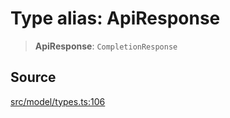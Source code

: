 # Type alias: ApiResponse

> **ApiResponse**: `CompletionResponse`

## Source

[src/model/types.ts:106](https://github.com/colelawrence/dexter/blob/6b94c49/src/model/types.ts#L106)
